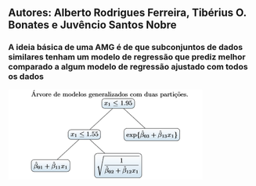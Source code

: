## Autores: Alberto Rodrigues Ferreira, Tibérius O. Bonates e Juvêncio Santos Nobre
### A ideia básica de uma AMG é de que subconjuntos de dados similares tenham um modelo de regressão que prediz melhor comparado a algum modelo de regressão ajustado com todos os dados


![Teste](graficos-amg\arvore.png "Imagem")